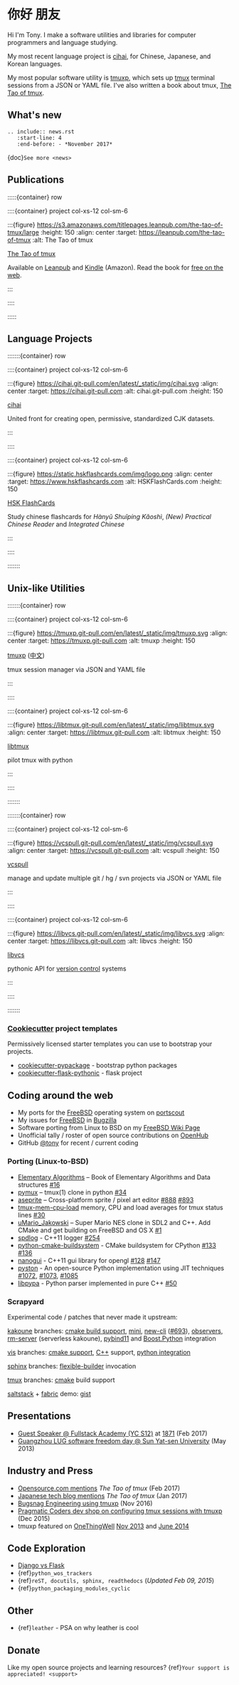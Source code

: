 # 你好 朋友

Hi I'm Tony. I make a software utilities and libraries for computer programmers
and language studying.

My most recent language project is [cihai][cihai], for Chinese, Japanese, and
Korean languages.

My most popular software utility is [tmuxp][tmuxp], which sets up [tmux][tmux] terminal
sessions from a JSON or YAML file. I've also written a book about tmux,
[The Tao of tmux][the tao of tmux].

[cihai]: https://cihai.git-pull.com
[tmuxp]: https://tmuxp.git-pull.com
[the tao of tmux]: https://leanpub.com/the-tao-of-tmux

## What's new

```{eval-rst}
.. include:: news.rst
   :start-line: 4
   :end-before: - *November 2017*
```

{doc}`See more <news>`

## Publications

:::::{container} row

::::{container} project col-xs-12 col-sm-6

:::{figure} https://s3.amazonaws.com/titlepages.leanpub.com/the-tao-of-tmux/large
:height: 150
:align: center
:target: https://leanpub.com/the-tao-of-tmux
:alt: The Tao of tmux

[The Tao of tmux](https://leanpub.com/the-tao-of-tmux)

Available on [Leanpub][leanpub] and [Kindle][kindle] (Amazon). Read the book for [free on the web][free on the web].

:::

::::

:::::

[free on the web]: https://leanpub.com/the-tao-of-tmux/read
[leanpub]: https://leanpub.com/the-tao-of-tmux
[kindle]: http://amzn.to/2gPfRhC

## Language Projects

:::::::{container} row

::::{container} project col-xs-12 col-sm-6

:::{figure} https://cihai.git-pull.com/en/latest/_static/img/cihai.svg
:align: center
:target: https://cihai.git-pull.com
:alt: cihai.git-pull.com
:height: 150

[cihai][cihai]

United front for creating open, permissive, standardized CJK datasets.

:::

::::

::::{container} project col-xs-12 col-sm-6

:::{figure} https://static.hskflashcards.com/img/logo.png
:align: center
:target: https://www.hskflashcards.com
:alt: HSKFlashCards.com
:height: 150

[HSK FlashCards](https://www.hskflashcards.com)

Study chinese flashcards for _Hànyǔ Shuǐpíng Kǎoshì_, _(New) Practical
Chinese Reader_ and _Integrated Chinese_

:::

::::

:::::::

## Unix-like Utilities

:::::::{container} row

::::{container} project col-xs-12 col-sm-6

:::{figure} https://tmuxp.git-pull.com/en/latest/_static/img/tmuxp.svg
:align: center
:target: https://tmuxp.git-pull.com
:alt: tmuxp
:height: 150

[tmuxp](https://tmuxp.git-pull.com) ([中文](https://tmuxp.readthedocs.io/zh_CN/latest/))

tmux session manager via JSON and YAML file

:::

::::

::::{container} project col-xs-12 col-sm-6

:::{figure} https://libtmux.git-pull.com/en/latest/_static/img/libtmux.svg
:align: center
:target: https://libtmux.git-pull.com
:alt: libtmux
:height: 150

[libtmux](https://libtmux.git-pull.com)

pilot tmux with python

:::

::::

:::::::

:::::::{container} row

::::{container} project col-xs-12 col-sm-6

:::{figure} https://vcspull.git-pull.com/en/latest/_static/img/vcspull.svg
:align: center
:target: https://vcspull.git-pull.com
:alt: vcspull
:height: 150

[vcspull](https://vcspull.git-pull.com)

manage and update multiple git / hg / svn projects via JSON or YAML file

:::

::::

::::{container} project col-xs-12 col-sm-6

:::{figure} https://libvcs.git-pull.com/en/latest/_static/img/libvcs.svg
:align: center
:target: https://libvcs.git-pull.com
:alt: libvcs
:height: 150

[libvcs](https://libvcs.git-pull.com)

pythonic API for [version control](https://en.wikipedia.org/wiki/Version_control) systems

:::

::::

:::::::

### [Cookiecutter][cookiecutter] project templates

Permissively licensed starter templates you can use to bootstrap your projects.

- [cookiecutter-pypackage][cookiecutter-pypackage] - bootstrap python packages
- [cookiecutter-flask-pythonic][cookiecutter-flask-pythonic] - flask project

## Coding around the web

- My ports for the [FreeBSD][freebsd] operating system on [portscout][portscout]
- My issues for [FreeBSD][freebsd] in [Bugzilla](https://bugs.freebsd.org/bugzilla/buglist.cgi?bug_status=New&bug_status=Open&bug_status=In%20Progress&bug_status=Closed&bug_status=UNCONFIRMED&email1=tony%40git-pull.com&emailassigned_to1=1&emailcc1=1&emaillongdesc1=1&emailreporter1=1&emailtype1=equals&f0=OP&f1=OP&f2=product&f3=component&f4=alias&f5=short_desc&f7=CP&f8=CP&j1=OR&o2=substring&o3=substring&o4=substring&o5=substring&query_format=advanced)
- Software porting from Linux to BSD on my [FreeBSD Wiki Page][freebsd wiki page]
- Unofficial tally / roster of open source contributions on [OpenHub][openhub]
- GitHub [@tony][@tony] for recent / current coding

[portscout]: https://portscout.freebsd.org/tony@git-pull.com.html
[freebsd]: https://www.freebsd.org
[openhub]: https://openhub.net/accounts/git-pull
[freebsd wiki page]: https://wiki.freebsd.org/TonyNarlock
[@tony]: https://www.github.com/tony

### Porting (Linux-to-BSD)

- [Elementary Algorithms](https://github.com/liuxinyu95/AlgoXY) – Book of Elementary Algorithms and Data structures [#16](https://github.com/liuxinyu95/AlgoXY/pull/16)
- [pymux](https://github.com/jonathanslenders/pymux) – tmux(1) clone in python [#34](https://github.com/jonathanslenders/pymux/pull/34)
- [aseprite](https://github.com/aseprite/aseprite) – Cross-platform sprite / pixel art editor [#888](https://github.com/aseprite/aseprite/pull/888) [#893](https://github.com/aseprite/aseprite/pull/893)
- [tmux-mem-cpu-load](https://github.com/thewtex/tmux-mem-cpu-load/) memory, CPU and load averages for tmux status lines [#30](https://github.com/thewtex/tmux-mem-cpu-load/pull/30)
- [uMario_Jakowski](https://github.com/jakowskidev/uMario_Jakowski) – Super Mario NES clone in SDL2 and C++. Add CMake and get building on FreeBSD and OS X [#1](https://github.com/jakowskidev/uMario_Jakowski/pull/1)
- [spdlog](https://github.com/gabime/spdlog) - C++11 logger [#254](https://github.com/gabime/spdlog/pull/254)
- [python-cmake-buildsystem](https://github.com/python-cmake-buildsystem/python-cmake-buildsystem) - CMake buildsystem for CPython [#133](https://github.com/python-cmake-buildsystem/python-cmake-buildsystem/pull/133) [#136](https://github.com/python-cmake-buildsystem/python-cmake-buildsystem/pull/136)
- [nanogui](https://github.com/wjakob/nanogui) - C++11 gui library for opengl [#128](https://github.com/wjakob/nanogui/pull/128) [#147](https://github.com/wjakob/nanogui/pull/147)
- [pyston](https://github.com/dropbox/pyston) - An open-source Python implementation using JIT techniques [#1072](https://github.com/dropbox/pyston/pull/1072), [#1073](https://github.com/dropbox/pyston/pull/1073), [#1085](https://github.com/dropbox/pyston/pull/1085)
- [libpypa](https://github.com/vinzenz/libpypa/) - Python parser implemented in pure C++ [#50](https://github.com/vinzenz/libpypa/pull/50)

### Scrapyard

Experimental code / patches that never made it upstream:

[kakoune][kakoune] branches: [cmake build support](https://github.com/tony/kakoune/tree/cmake),
[mini](https://github.com/tony/kakoune/tree/mini), [new-cli](https://github.com/tony/kakoune/tree/new-cli)
([#693](https://github.com/mawww/kakoune/pull/693)), [observers](https://github.com/tony/kakoune/tree/observers),
[rm-server](https://github.com/tony/kakoune/tree/rm-server) (serverless
kakoune), [pybind11](https://github.com/tony/kakoune/tree/pybind11)
and [Boost.Python](https://github.com/tony/kakoune/tree/python-boost)
integration

[vis][vis] branches: [cmake support](https://github.com/tony/vis/tree/cmake-n-stuff),
[C++](https://github.com/tony/vis/tree/cpp) support,
[python integration](https://github.com/tony/vis/tree/cpp-python)

[sphinx][sphinx] branches: [flexible-builder](https://github.com/tony/sphinx/tree/flexible-builder)
invocation

[tmux][tmux] branches: [cmake](https://github.com/tony/tmux/tree/cmake)
build support

[saltstack][saltstack] + [fabric][fabric] demo: [gist](https://gist.github.com/tony/6d8d975c817d2e4d43dd)

[saltstack]: https://saltstack.com
[fabric]: http://www.fabfile.org/
[kakoune]: https://github.com/mawww/kakoune
[tmux]: https://tmux.github.io/
[vis]: https://github.com/martanne/vis
[sphinx]: http://www.sphinx-doc.org/en/stable/

## Presentations

- [Guest Speaker @ Fullstack Academy (YC S12)](https://www.slideshare.net/secret/JE3xKLQUGPxy41) at [1871](https://1871.com/) (Feb 2017)
- [Guangzhou LUG software freedom day @ Sun Yat-sen University](http://www.gzlug.org/2013%20SFD.html) (May 2013)

## Industry and Press

- [Opensource.com mentions](https://opensource.com/article/17/2/quick-introduction-tmux) _The Tao of tmux_ (Feb 2017)
- [Japanese tech blog mentions](http://www.softantenna.com/wp/webservice/the-tao-of-tmux/) _The Tao of tmux_ (Jan 2017)
- [Bugsnag Engineering using tmuxp](https://blog.bugsnag.com/benefits-of-using-tmux/) (Nov 2016)
- [Pragmatic Coders dev shop on configuring tmux sessions with tmuxp](http://pragmaticcoders.com/blog/tmuxp-preconfigured-sessions/) (Dec 2015)
- tmuxp featured on [OneThingWell](http://onethingwell.org) [Nov 2013](http://onethingwell.org/post/66093374354/tmuxp) and [June 2014](http://onethingwell.org/post/88367539965/tmuxp)

## Code Exploration

- [Django vs Flask](https://devel.tech/features/django-vs-flask/)
- {ref}`python_wos_trackers`
- {ref}`reST, docutils, sphinx, readthedocs` (_Updated Feb 09, 2015_)
- {ref}`python_packaging_modules_cyclic`

## Other

- {ref}`leather` - PSA on why leather is cool

## Donate

Like my open source projects and learning resources? {ref}`Your support is appreciated! <support>`

[cookiecutter-pypackage]: https://github.com/tony/cookiecutter-pypackage
[cookiecutter-flask-pythonic]: https://github.com/tony/cookiecutter-flask-pythonic
[cookiecutter]: https://github.com/audreyr/cookiecutter
